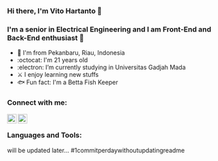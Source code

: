 ### Hi there, I'm Vito Hartanto 👋

### I'm a senior in Electrical Engineering and I am Front-End and Back-End enthusiast 🚀

- 🦜 I'm from Pekanbaru, Riau, Indonesia
- :octocat: I'm 21 years old
- :electron: I’m currently studying in Universitas Gadjah Mada
- ⚔️ I enjoy learning new stuffs
- 🐟 Fun fact: I'm a Betta Fish Keeper

### Connect with me:
[<img align="left" alt="codeSTACKr | LinkedIn" width="22px" src="https://cdn.jsdelivr.net/npm/simple-icons@v3/icons/linkedin.svg" />][linkedin]
[<img align="left" alt="codeSTACKr | Instagram" width="22px" src="https://cdn.jsdelivr.net/npm/simple-icons@v3/icons/instagram.svg" />][instagram]
<br />

### Languages and Tools:
will be updated later...
#1commitperdaywithoutupdatingreadme

[instagram]: https://www.instagram.com/hartantovito/
[linkedin]: https://www.linkedin.com/in/vito-hartanto-3813901b6/
